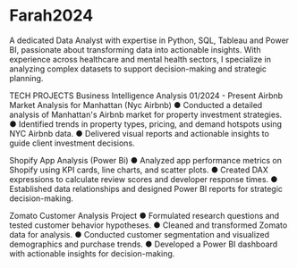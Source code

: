 # Farah2024
A dedicated Data Analyst with expertise in Python, SQL, Tableau and Power BI, passionate about
transforming data into actionable insights. With experience across healthcare and mental health
sectors, I specialize in analyzing complex datasets to support decision-making and strategic
planning.

TECH PROJECTS
Business Intelligence Analysis 01/2024 - Present
Airbnb Market Analysis for
Manhattan (Nyc Airbnb)
● Conducted a detailed analysis of Manhattan's Airbnb market for property
investment strategies.
● Identified trends in property types, pricing, and demand hotspots using NYC
Airbnb data.
● Delivered visual reports and actionable insights to guide client investment decisions.


Shopify App Analysis
(Power Bi)
● Analyzed app performance metrics on Shopify using KPI cards, line charts, and
scatter plots.
● Created DAX expressions to calculate review scores and developer response
times.
● Established data relationships and designed Power BI reports for strategic decision-making.


Zomato Customer Analysis Project
● Formulated research questions and tested customer behavior hypotheses.
● Cleaned and transformed Zomato data for analysis.
● Conducted customer segmentation and visualized demographics and purchase trends.
● Developed a Power BI dashboard with actionable insights for decision-making.
